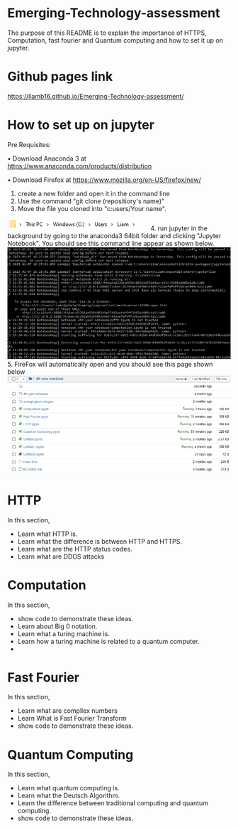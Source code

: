 # Emerging-Technology-assessment
The purpose of this README is to explain the importance of HTTPS, Computation, fast fourier and Quantum computing and how to set it up on jupyter.

# Github pages link
https://liamb16.github.io/Emerging-Technology-assessment/

# How to set up on jupyter
Pre Requisites:

•	Download Anaconda 3 at https://www.anaconda.com/products/distribution

•	Download Firefox at https://www.mozilla.org/en-US/firefox/new/

1. create a new folder and open it in the command line
2. Use the command "git clone (repositiory's name)"
3. Move the file you cloned into "c:users/Your name". 
 <img src="READMEPics/Pic1.png">
4. run jupyter in the background by going to the anaconda3 64bit folder and clicking "Jupyter Notebook". You should see this command line appear as shown below.
  <img src="READMEPics/Pic2.png">
5. FireFox will automatically open and you should see this page shown below
 <img src="READMEPics/Pic3.png">
  
#  HTTP
  In this section,
  * Learn what HTTP is.
  * Learn what the difference is between HTTP and HTTPS.
  * Learn what are the HTTP status codes.
  * Learn what are DDOS attacks
  
# Computation
  In this section,
   * show code to demonstrate these ideas.
   * Learn about Big 0 notation.
   * Learn what a turing machine is.
   * Learn how a turing machine is related to a quantum computer.
   * 
# Fast Fourier
  In this section,
  * Learn what are compllex numbers
  * Learn What is Fast Fourier Transform
  * show code to demonstrate these ideas.
# Quantum Computing
In this section,
  * Learn what quantum computing is.
  * Learn what the Deutsch Algorithm.
  * Learn the difference between traditional computing and quantum computing.
  * show code to demonstrate these ideas.
  
  
 
